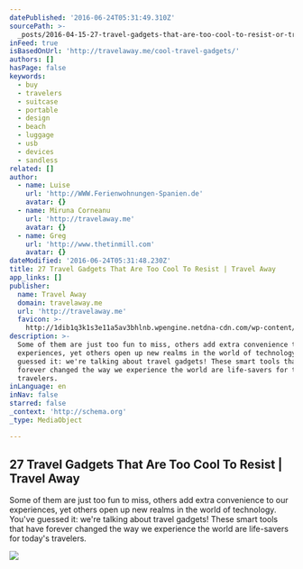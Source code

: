 ```yaml
---
datePublished: '2016-06-24T05:31:49.310Z'
sourcePath: >-
  _posts/2016-04-15-27-travel-gadgets-that-are-too-cool-to-resist-or-travel-away.md
inFeed: true
isBasedOnUrl: 'http://travelaway.me/cool-travel-gadgets/'
authors: []
hasPage: false
keywords:
  - buy
  - travelers
  - suitcase
  - portable
  - design
  - beach
  - luggage
  - usb
  - devices
  - sandless
related: []
author:
  - name: Luise
    url: 'http://WWW.Ferienwohnungen-Spanien.de'
    avatar: {}
  - name: Miruna Corneanu
    url: 'http://travelaway.me'
    avatar: {}
  - name: Greg
    url: 'http://www.thetinmill.com'
    avatar: {}
dateModified: '2016-06-24T05:31:48.230Z'
title: 27 Travel Gadgets That Are Too Cool To Resist | Travel Away
app_links: []
publisher:
  name: Travel Away
  domain: travelaway.me
  url: 'http://travelaway.me'
  favicon: >-
    http://1dib1q3k1s3e11a5av3bhlnb.wpengine.netdna-cdn.com/wp-content/uploads/2016/01/cropped-newfavta-192x192.png
description: >-
  Some of them are just too fun to miss, others add extra convenience to our
  experiences, yet others open up new realms in the world of technology. You've
  guessed it: we're talking about travel gadgets! These smart tools that have
  forever changed the way we experience the world are life-savers for today's
  travelers.
inLanguage: en
inNav: false
starred: false
_context: 'http://schema.org'
_type: MediaObject

---
```

<article style=""><h1>27 Travel Gadgets That Are Too Cool To Resist | Travel Away</h1><p>Some of them are just too fun to miss, others add extra convenience to our experiences, yet others open up new realms in the world of technology. You've guessed it: we're talking about travel gadgets! These smart tools that have forever changed the way we experience the world are life-savers for today's travelers.</p><img src="https://s3-us-west-2.amazonaws.com/the-grid-img/p/f29e685343d4bb9c775e245ad0943de445b2df7c.jpg" /></article>